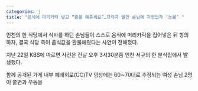 ```yaml
---
categories: j
title: "음식에 머리카락 넣고 “환불 해주세요”…자작극 벌인 손님에 자영업자 ‘눈물’ "
---
```

  인천의 한 식당에서 식사를 하던 손님들이 스스로 음식에 머리카락을 집어넣은 뒤 항의하자, 결국 식당 측이 음식값을 환불해줬다는 사연이 전해졌다. 
 
지난 22일 KBS에 따르면 사건은 전날 오후 3시30분쯤 인천 서구의 한 분식집에서 발생했다. 
 
함께 공개된 가게 내부 폐쇄회로(CC)TV 영상에는 60∼70대로 추정되는 여성 손님 2명이 쫄면과 우동을